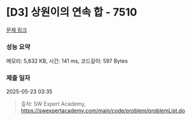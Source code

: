# [D3] 상원이의 연속 합 - 7510 

[문제 링크](https://swexpertacademy.com/main/code/problem/problemDetail.do?contestProbId=AWoEzJFa2A4DFARq) 

### 성능 요약

메모리: 5,832 KB, 시간: 141 ms, 코드길이: 597 Bytes

### 제출 일자

2025-05-23 03:35



> 출처: SW Expert Academy, https://swexpertacademy.com/main/code/problem/problemList.do